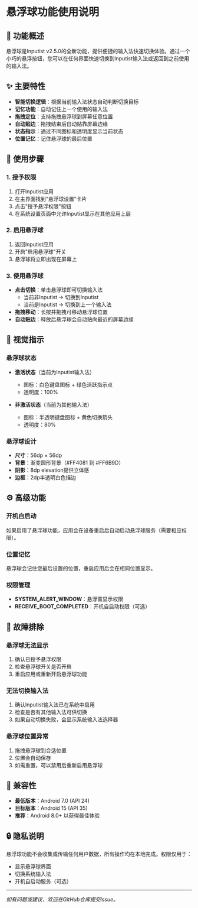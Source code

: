 # 悬浮球功能使用说明

## 🌟 功能概述

悬浮球是Inputist v2.5.0的全新功能，提供便捷的输入法快速切换体验。通过一个小巧的悬浮按钮，您可以在任何界面快速切换到Inputist输入法或返回到之前使用的输入法。

## ✨ 主要特性

- **智能切换逻辑**：根据当前输入法状态自动判断切换目标
- **记忆功能**：自动记住上一个使用的输入法
- **拖拽定位**：支持拖拽悬浮球到屏幕任意位置
- **自动贴边**：拖拽结束后自动贴靠屏幕边缘
- **状态指示**：通过不同图标和透明度显示当前状态
- **位置记忆**：记住悬浮球的最后位置

## 🚀 使用步骤

### 1. 授予权限
1. 打开Inputist应用
2. 在主界面找到"悬浮球设置"卡片
3. 点击"授予悬浮权限"按钮
4. 在系统设置页面中允许Inputist显示在其他应用上层

### 2. 启用悬浮球
1. 返回Inputist应用
2. 开启"启用悬浮球"开关
3. 悬浮球将立即出现在屏幕上

### 3. 使用悬浮球
- **点击切换**：单击悬浮球即可切换输入法
  - 当前非Inputist → 切换到Inputist
  - 当前是Inputist → 切换到上一个输入法
- **拖拽移动**：长按并拖拽可移动悬浮球位置
- **自动贴边**：释放后悬浮球会自动贴向最近的屏幕边缘

## 🎨 视觉指示

### 悬浮球状态
- **激活状态**（当前为Inputist输入法）
  - 图标：白色键盘图标 + 绿色活跃指示点
  - 透明度：100%
  
- **非激活状态**（当前为其他输入法）
  - 图标：半透明键盘图标 + 黄色切换箭头
  - 透明度：80%

### 悬浮球设计
- **尺寸**：56dp × 56dp
- **背景**：渐变圆形背景（#FF4081 到 #FF6B9D）
- **阴影**：8dp elevation提供立体感
- **边框**：2dp半透明白色描边

## ⚙️ 高级功能

### 开机自启动
如果启用了悬浮球功能，应用会在设备重启后自动启动悬浮球服务（需要相应权限）。

### 位置记忆
悬浮球会记住您最后设置的位置，重启应用后会在相同位置显示。

### 权限管理
- **SYSTEM_ALERT_WINDOW**：悬浮窗显示权限
- **RECEIVE_BOOT_COMPLETED**：开机自启动权限（可选）

## 🔧 故障排除

### 悬浮球无法显示
1. 确认已授予悬浮权限
2. 检查悬浮球开关是否开启
3. 重启应用或重新开启悬浮球功能

### 无法切换输入法
1. 确认Inputist输入法已在系统中启用
2. 检查是否有其他输入法可供切换
3. 如果自动切换失败，会显示系统输入法选择器

### 悬浮球位置异常
1. 拖拽悬浮球到合适位置
2. 位置会自动保存
3. 如需重置，可以禁用后重新启用悬浮球

## 📱 兼容性

- **最低版本**：Android 7.0 (API 24)
- **目标版本**：Android 15 (API 35)
- **推荐**：Android 8.0+ 以获得最佳体验

## 🔒 隐私说明

悬浮球功能不会收集或传输任何用户数据，所有操作均在本地完成。权限仅用于：
- 显示悬浮球界面
- 切换系统输入法
- 开机自启动服务（可选）

---

*如有问题或建议，欢迎在GitHub仓库提交Issue。*
